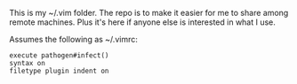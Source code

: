 This is my ~/.vim folder. The repo is to make it easier for me to share among remote machines. Plus it's here if anyone else is interested in what I use. 

Assumes the following as ~/.vimrc:

```
execute pathogen#infect()
syntax on
filetype plugin indent on
```
